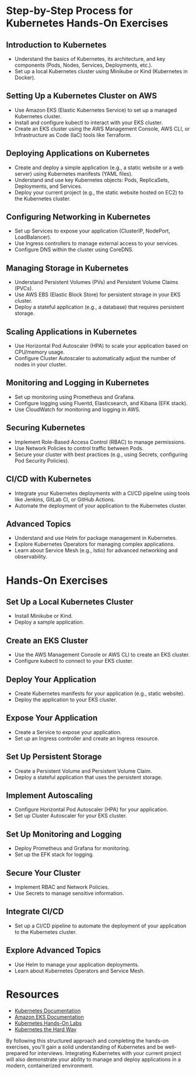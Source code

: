 # Step-by-Step Process for Kubernetes Hands-On Exercises

## Introduction to Kubernetes

- Understand the basics of Kubernetes, its architecture, and key components (Pods, Nodes, Services, Deployments, etc.).
- Set up a local Kubernetes cluster using Minikube or Kind (Kubernetes in Docker).

## Setting Up a Kubernetes Cluster on AWS

- Use Amazon EKS (Elastic Kubernetes Service) to set up a managed Kubernetes cluster.
- Install and configure kubectl to interact with your EKS cluster.
- Create an EKS cluster using the AWS Management Console, AWS CLI, or Infrastructure as Code (IaC) tools like Terraform.

## Deploying Applications on Kubernetes

- Create and deploy a simple application (e.g., a static website or a web server) using Kubernetes manifests (YAML files).
- Understand and use key Kubernetes objects: Pods, ReplicaSets, Deployments, and Services.
- Deploy your current project (e.g., the static website hosted on EC2) to the Kubernetes cluster.

## Configuring Networking in Kubernetes

- Set up Services to expose your application (ClusterIP, NodePort, LoadBalancer).
- Use Ingress controllers to manage external access to your services.
- Configure DNS within the cluster using CoreDNS.

## Managing Storage in Kubernetes

- Understand Persistent Volumes (PVs) and Persistent Volume Claims (PVCs).
- Use AWS EBS (Elastic Block Store) for persistent storage in your EKS cluster.
- Deploy a stateful application (e.g., a database) that requires persistent storage.

## Scaling Applications in Kubernetes

- Use Horizontal Pod Autoscaler (HPA) to scale your application based on CPU/memory usage.
- Configure Cluster Autoscaler to automatically adjust the number of nodes in your cluster.

## Monitoring and Logging in Kubernetes

- Set up monitoring using Prometheus and Grafana.
- Configure logging using Fluentd, Elasticsearch, and Kibana (EFK stack).
- Use CloudWatch for monitoring and logging in AWS.

## Securing Kubernetes

- Implement Role-Based Access Control (RBAC) to manage permissions.
- Use Network Policies to control traffic between Pods.
- Secure your cluster with best practices (e.g., using Secrets, configuring Pod Security Policies).

## CI/CD with Kubernetes

- Integrate your Kubernetes deployments with a CI/CD pipeline using tools like Jenkins, GitLab CI, or GitHub Actions.
- Automate the deployment of your application to the Kubernetes cluster.

## Advanced Topics

- Understand and use Helm for package management in Kubernetes.
- Explore Kubernetes Operators for managing complex applications.
- Learn about Service Mesh (e.g., Istio) for advanced networking and observability.

# Hands-On Exercises

## Set Up a Local Kubernetes Cluster

- Install Minikube or Kind.
- Deploy a sample application.

## Create an EKS Cluster

- Use the AWS Management Console or AWS CLI to create an EKS cluster.
- Configure kubectl to connect to your EKS cluster.

## Deploy Your Application

- Create Kubernetes manifests for your application (e.g., static website).
- Deploy the application to your EKS cluster.

## Expose Your Application

- Create a Service to expose your application.
- Set up an Ingress controller and create an Ingress resource.

## Set Up Persistent Storage

- Create a Persistent Volume and Persistent Volume Claim.
- Deploy a stateful application that uses the persistent storage.

## Implement Autoscaling

- Configure Horizontal Pod Autoscaler (HPA) for your application.
- Set up Cluster Autoscaler for your EKS cluster.

## Set Up Monitoring and Logging

- Deploy Prometheus and Grafana for monitoring.
- Set up the EFK stack for logging.

## Secure Your Cluster

- Implement RBAC and Network Policies.
- Use Secrets to manage sensitive information.

## Integrate CI/CD

- Set up a CI/CD pipeline to automate the deployment of your application to the Kubernetes cluster.

## Explore Advanced Topics

- Use Helm to manage your application deployments.
- Learn about Kubernetes Operators and Service Mesh.

# Resources

- [Kubernetes Documentation](https://kubernetes.io/docs/)
- [Amazon EKS Documentation](https://docs.aws.amazon.com/eks/)
- [Kubernetes Hands-On Labs](https://www.katacoda.com/courses/kubernetes)
- [Kubernetes the Hard Way](https://github.com/kelseyhightower/kubernetes-the-hard-way)

By following this structured approach and completing the hands-on exercises, you'll gain a solid understanding of Kubernetes and be well-prepared for interviews. Integrating Kubernetes with your current project will also demonstrate your ability to manage and deploy applications in a modern, containerized environment.